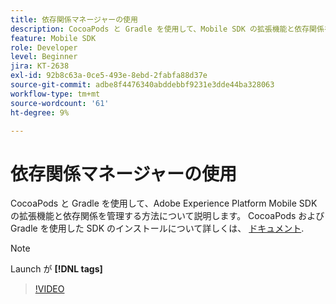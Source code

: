 ```yaml
---
title: 依存関係マネージャーの使用
description: CocoaPods と Gradle を使用して、Mobile SDK の拡張機能と依存関係を管理する方法について説明します。
feature: Mobile SDK
role: Developer
level: Beginner
jira: KT-2638
exl-id: 92b8c63a-0ce5-493e-8ebd-2fabfa88d37e
source-git-commit: adbe8f4476340abddebbf9231e3dde44ba328063
workflow-type: tm+mt
source-wordcount: '61'
ht-degree: 9%

---
```


# 依存関係マネージャーの使用

CocoaPods と Gradle を使用して、Adobe Experience Platform Mobile SDK の拡張機能と依存関係を管理する方法について説明します。 CocoaPods および Gradle を使用した SDK のインストールについて詳しくは、 [ドキュメント](https://developer.adobe.com/client-sdks/documentation/getting-started/get-the-sdk/).

>[!NOTE]
>
> Launch が **[!DNL tags]**

>[!VIDEO](https://video.tv.adobe.com/v/26263/?quality=12&learn=on)
